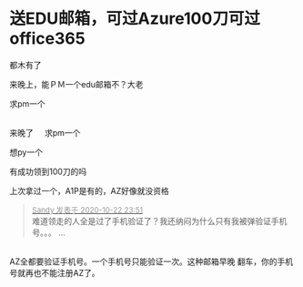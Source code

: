 # 送EDU邮箱，可过Azure100刀可过office365


都木有了

来晚上，能ＰＭ一个edu邮箱不？大老

求pm一个&nbsp;&nbsp;

<br />
来晚了&nbsp;&nbsp;<img src="static/image/smiley/default/cry.gif" smilieid="4" border="0" alt="" />&nbsp; &nbsp;求pm一个 

想py一个<img src="static/image/smiley/yct/010.gif" smilieid="41" border="0" alt="" /><img id="aimg_o1YXm" onclick="zoom(this, this.src, 0, 0, 0)" class="zoom" src="https://cdn.jsdelivr.net/gh/hishis/forum-master/public/images/patch.gif" onmouseover="img_onmouseoverfunc(this)" onload="thumbImg(this)" border="0" alt="" />

有成功领到100刀的吗

上次拿过一个，A1P是有的，AZ好像就没资格

<div class="quote"><blockquote><font size="2"><a href="https://www.hostloc.com/forum.php?mod=redirect&amp;goto=findpost&amp;pid=9338796&amp;ptid=757396" target="_blank"><font color="#999999">Sandy 发表于 2020-10-22 23:51</font></a></font><br />
难道领走的人全是过了手机验证了？我还纳闷为什么只有我被弹验证手机号。。。 ...</blockquote></div><br />
AZ全都要验证手机号。一个手机号只能验证一次。这种邮箱早晚 翻车，你的手机号就再也不能注册AZ了。<br />

